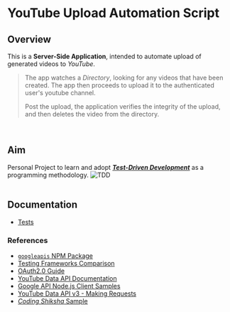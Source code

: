 # YouTube Upload Automation Script

## Overview

This is a **Server-Side Application**, intended to automate upload of generated videos to *YouTube*. 

>The app watches a *Directory*, looking for any videos that have been created. The app then proceeds to upload it to the authenticated user's youtube channel.
>
>Post the upload, the application verifies the integrity of the upload, and then deletes the video from the directory. 

<br>

## Aim

Personal Project to learn and adopt [***Test-Driven Development***](https://en.wikipedia.org/wiki/Test-driven_development) as a programming methodology.
![TDD](https://miro.medium.com/max/700/1*tZSwCigaTaJdovyWlp5uBQ.jpeg)
<br><br>

## Documentation
* [Tests](./docs/tests.md)

### References
* [`googleapis` NPM Package](https://www.npmjs.com/package/googleapis)
* [Testing Frameworks Comparison](https://dev.to/heroku/comparing-the-top-3-javascript-testing-frameworks-2cco)
* [OAuth2.0 Guide](https://developers.google.com/identity/protocols/oauth2)
* [YouTube Data API Documentation](https://developers.google.com/youtube/v3/docs/videos/insert)
* [Google API Node.js Client Samples](https://github.com/googleapis/google-api-nodejs-client)
* [YouTube Data API v3 - Making Requests](https://www.youtube.com/watch?v=QZ4BXGgmATU&t=560s)
* [*Coding Shiksha* Sample](https://codingshiksha.com/javascript/node-js-express-youtube-data-api-v3-upload-video-to-youtube-in-javascript-full-project-for-beginners/)

